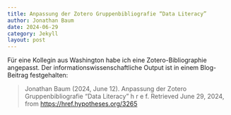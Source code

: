 ```yaml
---
title: Anpassung der Zotero Gruppenbibliografie “Data Literacy”
author: Jonathan Baum
date: 2024-06-29
category: Jekyll
layout: post
---
```


Für eine Kollegin aus Washington habe ich eine Zotero-Bibliographie angepasst. Der informationswissenschaftliche Output ist in einem Blog-Beitrag festgehalten:

> Jonathan Baum (2024, June 12). Anpassung der Zotero Gruppenbibliografie “Data Literacy” h r e f. Retrieved June 29, 2024, from https://href.hypotheses.org/3265